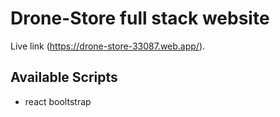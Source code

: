 # Drone-Store full stack website

Live link (https://drone-store-33087.web.app/).

## Available Scripts
* react booltstrap


